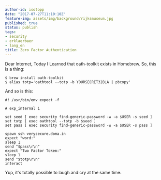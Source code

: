 ```yaml
---
author-id: isotopp
date: "2017-07-27T11:10:10Z"
feature-img: assets/img/background/rijksmuseum.jpg
published: true
status: publish
tags:
- security
- erklaerbaer
- lang_en
title: Zero Factor Authentication
---
```

Dear Internet, Today I Learned that oath-toolkit exists in Homebrew. So, this is a thing:

```console
$ brew install oath-toolkit 
$ alias totp='oathtool --totp -b YOURSECRET32BLA | pbcopy'
``` 

And so is this:

```console
#! /usr/bin/env expect -f

# exp_internal 1

set seed [ exec security find-generic-password -w -a $USER -s seed ]
set totp [ exec oathtool --totp -b $seed ]
set pass [ exec security find-generic-password -w -a $USER -s pass ]

spawn ssh verysecure.doma.in
expect "word:"
sleep 1
send "$pass\r\n"
expect "Two Factor Token:"
sleep 1
send "$totp\r\n"
interact
```

Yup, it's totally possible to laugh and cry at the same time.

